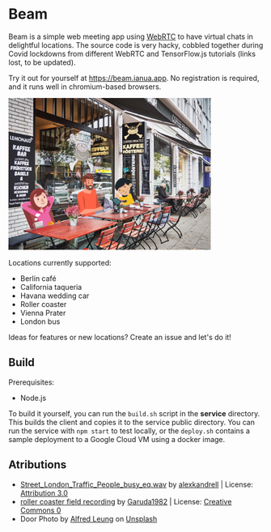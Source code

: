 # Beam
Beam is a simple web meeting app using [WebRTC](https://webrtc.org/) to have virtual chats in delightful locations. The source code is very hacky, cobbled together during Covid lockdowns from different WebRTC and TensorFlow.js tutorials (links lost, to be updated).

Try it out for yourself at https://beam.ianua.app. No registration is required, and it runs well in chromium-based browsers.

<a href="https://beam.ianua.app">
  <img src="./client/src/img/example1.jpg" target="_blank" width="400px" style="border-radius=25px;" />
</a>

Locations currently supported:
- Berlin café
- California taqueria
- Havana wedding car
- Roller coaster
- Vienna Prater
- London bus

Ideas for features or new locations? Create an issue and let's do it!

## Build
Prerequisites:
- Node.js

To build it yourself, you can run the `build.sh` script in the **service** directory. This builds the client and copies it to the service public directory. You can run the service with `npm start` to test locally, or the `deploy.sh` contains a sample deployment to a Google Cloud VM using a docker image.

## Atributions

- <a href="https://freesound.org/people/alexkandrell/sounds/316095/">Street_London_Traffic_People_busy_eq.wav</a> by <a href="https://freesound.org/people/alexkandrell/">alexkandrell</a> | License: <a href="http://creativecommons.org/licenses/by/3.0/">Attribution 3.0</a>
- <a href="https://freesound.org/people/Garuda1982/sounds/535910/">roller coaster field recording</a> by <a href="https://freesound.org/people/Garuda1982/">Garuda1982</a> | License: <a href="http://creativecommons.org/publicdomain/zero/1.0/">Creative Commons 0</a>
- Door Photo by <a href="https://unsplash.com/@tuninglever?utm_content=creditCopyText&utm_medium=referral&utm_source=unsplash">Alfred Leung</a> on <a href="https://unsplash.com/photos/white-wooden-door-open-Dw3GO4fUf5Y?utm_content=creditCopyText&utm_medium=referral&utm_source=unsplash">Unsplash</a>
      
      